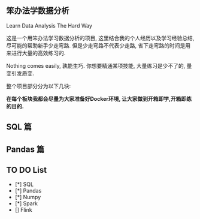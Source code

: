 ## 笨办法学数据分析
Learn Data Analysis The Hard Way

这是一个用笨办法学习数据分析的项目, 这里结合我的个人经历以及学习经验总结, 尽可能的帮助新手少走弯路.
但是少走弯路不代表少走路, 省下走弯路的时间是用来进行大量的高效练习的.

Nothing comes easily, 
孰能生巧. 你想要精通某项技能, 大量练习是少不了的, 量变引发质变.

整个项目部分分为以下几块:

**在每个板块我都会尽量为大家准备好Docker环境, 让大家做到开箱即学,开箱即练的目的.**


## SQL 篇


## Pandas 篇




## TO DO List
- [*] SQL
- [*] Pandas
- [*] Numpy
- [*] Spark
- []  Flink



